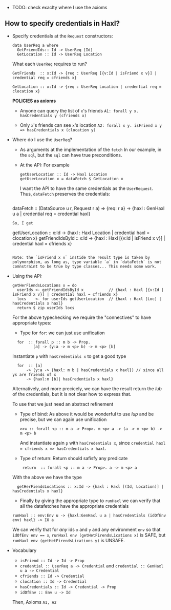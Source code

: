 - TODO: check exaclty where I use the axioms

How to specify credentials in Haxl?
-----------------------------------

- Specify credentials at the `Request` constructors: 

    ```
    data UserReq a where  
      GetFriendIds:: Id -> UserReq [Id] 
      GetLocation :: Id -> UserReq Location 
    ```

  What each `UserReq` requires to run?
  
    ```
    GetFriends  :: x:Id -> {req : UserReq [{v:Id | isFriend x v}] | credential req = cfriends x}
    
    GetLocation :: x:Id -> {req : UserReq Location | credential req = clocation x}
    ```

  **POLICIES as axioms**
  - Anyone can query the list of  `x`'s friends
      `A1: forall y x. hasCredentials y (cfriends x)`
      
  - Only `x`'s friends can see `x`'s location
      `A2: forall x y. isFriend x y => hasCredentials x (clocation y)`
 
- Where do I use the `UserReq`? 
  - As arguments at the implementation of the `fetch`
    In our example, in the `sql`, but the `sql` can have true preconditions.
 
  - At the API: 
    For example 

    ```
    getUserLocation :: Id -> Haxl Location
    getUserLocation x = dataFetch $ GetLocation x
    ```
    
    I want the API to have the same credentials as the `UserRequest`. 
    Thus, `dataFetch` preserves the credentials:
    
    ```
   dataFetch :: (DataSource u r, Request r a) => {req: r a} -> {haxl : GenHaxl u a | credential req = credential haxl}
    ```
    So, I get
    
    ```
    getUserLocation  :: x:Id -> {haxl : Haxl Location | credential haxl = clocation x}
    getFriendIdsById :: x:Id -> {haxl : Haxl [{v:Id | isFriend x v}] | credential haxl = cfriends x}
    ```
    
  Note: the `isFriend x v` instide the result type is taken by polymorphism, as long as, type variable `a` in `dataFetch` is not comnstraint to be true by type classes... This needs some work.

- Using the API:
 
   ```
   getHerFiendsLocations x = do 
     userIds <- getFriendIdsById x           // {haxl : Haxl [{v:Id | isFriend x v}] | credential haxl = cfriends x}
     locs    <- for userIds getUserLocation  // {haxl : Haxl [Loc] | hasCredentials x haxl}
     return $ zip userIds locs  
   ```

  For the above typechecking we require the "connectives" to have appropriate types:
  
  
  - Type for `for`:  we can just use unification

  ```
    for  :: forall p :: m b -> Prop.
           [a] -> (y:a -> m <p> b) -> m <p> [b]
  ```
  
  Instantiate `p` with `hasCredentials x` to get a good type

  ```
    for  :: [a] 
        -> (y:a -> {haxl: m b | hasCredentials x haxl}) // since all ys are friends of x 
        -> {haxl:m [b]| hasCredentials x haxl}
  ```
  
  Alternatively, and more precicely, we can have the result return the _lub_ of the credentials, 
  but it is not clear how to express that.
  
  To use that we just need an abstract refinement 

  - Type of bind: As above it would be wonderful to use _lup_ and be precise, but we can again use unification 
    
    ```
    >>= :: forall <p :: m a -> Prop>. m <p> a -> (a -> m <p> b) -> m <p> b
    ```
    And instantiate again `p` with `hasCredentials x`, since `credential haxl = cfriends x => hasCredentials x haxl`. 

  - Type of return: Return should safisfy any predicate 

    ```
     return  :: forall <p :: m a -> Prop>. a -> m <p> a
    ```

  With the above we have the type 
  
  ```
    getHerFiendsLocations :: x:Id -> {haxl : Haxl [(Id, Location)] | hasCredentials x haxl}
  ```
  
  - Finally by giving the appropriate type to `runHaxl` we can verify that all the datafetches have the appropriate credentials
  
  ```
  runHaxl :: env:Env u -> {haxl:GenHaxl u a | hasCredentials (idOfEnv env) haxl} -> IO a
  ```
  
  We can verify that for _any_ ids `x` and `y` and any environment `env` 
  so that `idOfEnv env == x`,
  `runHaxl env (getHetFirendsLications x)` is SAFE, but 
  `runHaxl env (getHetFirendsLications y)` is UNSAFE. 
  
- Vocabulary 
  - `isFriend :: Id -> Id -> Prop`
  - `credential :: UserReq a -> Credential` and `credential :: GenHaxl u a -> Credential`
  - `cfriends :: Id -> Credential`
  - `clocation :: Id -> Credential`
  - `hasCredentials :: Id -> Credential -> Prop`
  - `idOfEnv :: Env u -> Id`
  
  Then, Axioms `A1, A2`
